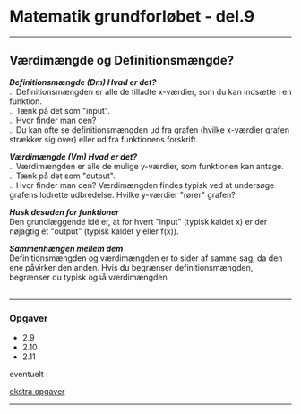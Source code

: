 # Matematik grundforløbet - del.9

---

## Værdimængde og Definitionsmængde? 
***Definitionsmængde (Dm) Hvad er det?***</br> 
.. Definitionsmængden er alle de tilladte x-værdier, som du kan indsætte i en funktion. </br> 
.. Tænk på det som "input".</br>
.. Hvor finder man den? </br>
.. Du kan ofte se definitionsmængden ud fra grafen (hvilke x-værdier grafen strækker sig over) eller ud fra funktionens forskrift. </br>

***Værdimængde (Vm) Hvad er det?***</br> 
.. Værdimængden er alle de mulige y-værdier, som funktionen kan antage.</br> 
.. Tænk på det som "output".</br>
.. Hvor finder man den? Værdimængden findes typisk ved at undersøge grafens lodrette udbredelse. Hvilke y-værdier "rører" grafen?</br>

***Husk desuden for funktioner***</br>
Den grundlæggende idé er, at for hvert "input" (typisk kaldet x) er der nøjagtig ét "output" (typisk kaldet y eller f(x)).</br>

***Sammenhængen mellem dem***</br>
Definitionsmængden og værdimængden er to sider af samme sag, da den ene påvirker den anden. Hvis du begrænser definitionsmængden, begrænser du typisk også værdimængden</br></br>


---

### Opgaver 

- 2.9
- 2.10
- 2.11

eventuelt :

[ekstra opgaver](/del9_v_d/ekstra_opgaver.pdf)

---



